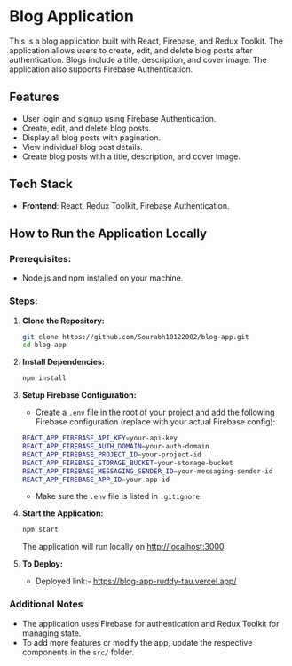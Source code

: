 # Blog Application

This is a blog application built with React, Firebase, and Redux Toolkit. The application allows users to create, edit, and delete blog posts after authentication. Blogs include a title, description, and cover image. The application also supports Firebase Authentication.

## Features
- User login and signup using Firebase Authentication.
- Create, edit, and delete blog posts.
- Display all blog posts with pagination.
- View individual blog post details.
- Create blog posts with a title, description, and cover image.

## Tech Stack
- **Frontend**: React, Redux Toolkit, Firebase Authentication.
  
## How to Run the Application Locally

### Prerequisites:
- Node.js and npm installed on your machine.

### Steps:

1. **Clone the Repository:**
    ```bash
    git clone https://github.com/Sourabh10122002/blog-app.git
    cd blog-app
    ```

2. **Install Dependencies:**
    ```bash
    npm install
    ```

3. **Setup Firebase Configuration:**
    - Create a `.env` file in the root of your project and add the following Firebase configuration (replace with your actual Firebase config):
    ```bash
    REACT_APP_FIREBASE_API_KEY=your-api-key
    REACT_APP_FIREBASE_AUTH_DOMAIN=your-auth-domain
    REACT_APP_FIREBASE_PROJECT_ID=your-project-id
    REACT_APP_FIREBASE_STORAGE_BUCKET=your-storage-bucket
    REACT_APP_FIREBASE_MESSAGING_SENDER_ID=your-messaging-sender-id
    REACT_APP_FIREBASE_APP_ID=your-app-id
    ```
    - Make sure the `.env` file is listed in `.gitignore`.

4. **Start the Application:**
    ```bash
    npm start
    ```

    The application will run locally on [http://localhost:3000](http://localhost:3000).

5. **To Deploy:**
    - Deployed link:- https://blog-app-ruddy-tau.vercel.app/

### Additional Notes
- The application uses Firebase for authentication and Redux Toolkit for managing state.
- To add more features or modify the app, update the respective components in the `src/` folder.
